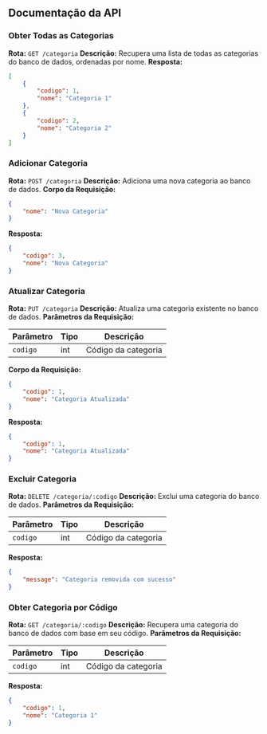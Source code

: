 ## Documentação da API

### Obter Todas as Categorias

**Rota:** `GET /categoria`
**Descrição:** Recupera uma lista de todas as categorias do banco de dados, ordenadas por nome.
**Resposta:**

```json
[
    {
        "codigo": 1,
        "nome": "Categoria 1"
    },
    {
        "codigo": 2,
        "nome": "Categoria 2"
    }
]
```

### Adicionar Categoria

**Rota:** `POST /categoria`
**Descrição:** Adiciona uma nova categoria ao banco de dados.
**Corpo da Requisição:**

```json
{
    "nome": "Nova Categoria"
}
```
**Resposta:**

```json
{
    "codigo": 3,
    "nome": "Nova Categoria"
}
```

### Atualizar Categoria

**Rota:** `PUT /categoria`
**Descrição:** Atualiza uma categoria existente no banco de dados.
**Parâmetros da Requisição:**

| Parâmetro | Tipo   | Descrição           |
|-----------|--------|---------------------|
| `codigo`  | int    | Código da categoria |

**Corpo da Requisição:**

```json
{
    "codigo": 1,
    "nome": "Categoria Atualizada"
}
```
**Resposta:**

```json
{
    "codigo": 1,
    "nome": "Categoria Atualizada"
}
```

### Excluir Categoria

**Rota:** `DELETE /categoria/:codigo`
**Descrição:** Exclui uma categoria do banco de dados.
**Parâmetros da Requisição:**

| Parâmetro | Tipo   | Descrição           |
|-----------|--------|---------------------|
| `codigo`  | int    | Código da categoria |

**Resposta:**

```json
{
    "message": "Categoria removida com sucesso"
}
```

### Obter Categoria por Código

**Rota:** `GET /categoria/:codigo`
**Descrição:** Recupera uma categoria do banco de dados com base em seu código.
**Parâmetros da Requisição:**

| Parâmetro | Tipo   | Descrição           |
|-----------|--------|---------------------|
| `codigo`  | int    | Código da categoria |

**Resposta:**

```json
{
    "codigo": 1,
    "nome": "Categoria 1"
}
```
